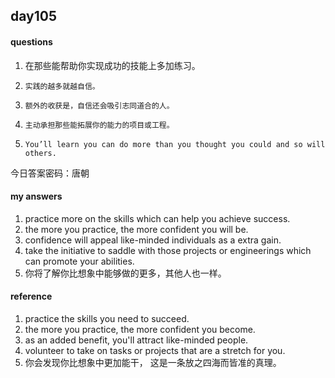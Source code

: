 ## day105

#### questions

1.    在那些能帮助你实现成功的技能上多加练习。

2.     实践的越多就越自信。

3.     额外的收获是，自信还会吸引志同道合的人。

4.     主动承担那些能拓展你的能力的项目或工程。

5.     You’ll learn you can do more than you thought you could and so will others.

今日答案密码：唐朝


#### my answers

1. practice more on the skills which can help you achieve success.
2. the more you practice, the more confident you will be.
3. confidence will appeal like-minded individuals as a extra gain.
4. take the initiative to saddle with those projects or engineerings which can promote your abilities.
5. 你将了解你比想象中能够做的更多，其他人也一样。

#### reference

1. practice the skills you need to succeed.
2. the more you practice, the more confident you become.
3. as an added benefit, you'll attract like-minded people.
4. volunteer to take on tasks or projects that are a stretch for you.
5. 你会发现你比想象中更加能干， 这是一条放之四海而皆准的真理。
